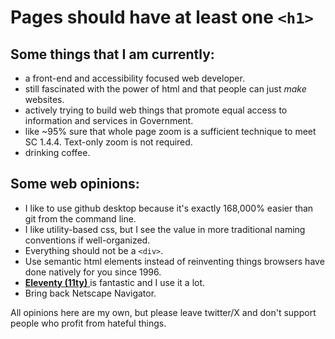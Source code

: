 # Pages should have at least one `<h1>`

## Some things that I am currently:
- a front-end and accessibility focused web developer.
- still fascinated with the power of html and that people can just *make* websites.
- actively trying to build web things that promote equal access to information and services in Government.
- like ~95% sure that whole page zoom is a sufficient technique to meet SC 1.4.4. Text-only zoom is not required.
- drinking coffee. 

## Some web opinions:
- I like to use github desktop because it's exactly 168,000% easier than git from the command line.
- I like utility-based css, but I see the value in more traditional naming conventions if well-organized.
- Everything should not be a `<div>`.
- Use semantic html elements instead of reinventing things browsers have done natively for you since 1996.
- <a href="https://www.11ty.dev/"> <strong>Eleventy (11ty)</strong> </a> is fantastic and I use it a lot.
- Bring back Netscape Navigator.

All opinions here are my own, but please leave twitter/X and don't support people who profit from hateful things. 
